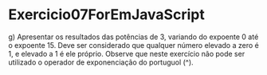 # Exercicio07ForEmJavaScript
g)   Apresentar os resultados das potências de 3, variando do expoente 0 até o expoente 15. Deve ser considerado  que  qualquer  número  elevado  a  zero  é  1,  e  elevado  a  1  é  ele  próprio.  Observe  que neste exercício não pode ser utilizado o operador de exponenciação do portuguol (^). 
